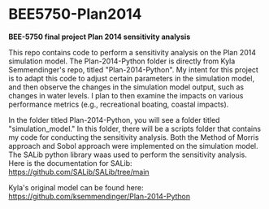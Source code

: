 # BEE5750-Plan2014
**BEE-5750 final project Plan 2014 sensitivity analysis**

This repo contains code to perform a sensitivity analysis on the Plan 2014 simulation model. The Plan-2014-Python folder is directly from Kyla Semmendinger's repo, titled "Plan-2014-Python". My intent for this project is to adapt this code to adjust certain parameters in the simulation model, and then observe the changes in the simulation model output, such as changes in water levels. I plan to then examine the impacts on various performance metrics (e.g., recreational boating, coastal impacts). 

In the folder titled Plan-2014-Python, you will see a folder titled "simulation_model." In this folder, there will be a scripts folder that contains my code for conducting the sensitivity analysis. Both the Method of Morris approach and Sobol approach were implemented on the simulation model. The SALib python library waas used to perform the sensitivity analysis. Here is the documentation for SALib: https://github.com/SALib/SALib/tree/main 

Kyla's original model can be found here: https://github.com/ksemmendinger/Plan-2014-Python

